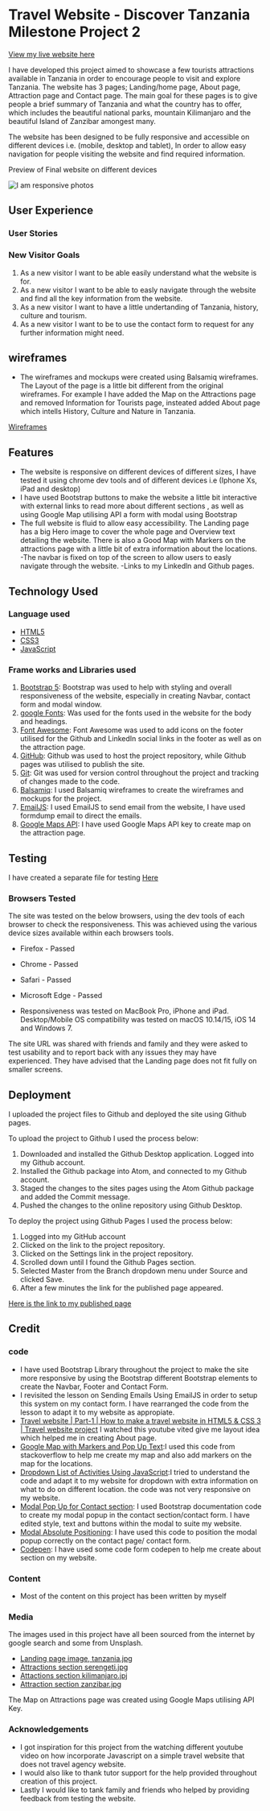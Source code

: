 # Travel Website - Discover Tanzania Milestone Project 2

[View my live website here](https://hkitimana.github.io/MS2-Discover-Tanzania/)

I have developed this project aimed to showcase a few tourists attractions available in Tanzania in order to encourage people to visit and explore Tanzania. 
The website has 3 pages; Landing/home page, About page, Attraction page and Contact page. The main goal for these pages is to give people a brief summary of Tanzania and what
the country has to offer, which includes the beautiful national parks, mountain Kilimanjaro and the beautiful Island of Zanzibar amongest many. 

The website has been designed to be fully responsive and accessible on different devices i.e. (mobile, desktop and tablet), In order to allow easy navigation for people visiting the website 
and find required information. 

Preview of Final website on different devices 

![I am responsive photos](https://github.com/Hkitimana/MS2-Discover-Tanzania/blob/Hkitimana/gitpod-setup/assets/images/website-mockup.png)

## User Experience

### User Stories

### New Visitor Goals

1. As a new visitor I want to be able easily understand what the website is for.
2. As a new visitor I want to be able to easly navigate through the website and find all the key information from the website.
3. As a new visitor I want to have a little undertanding of Tanzania, history, culture and tourism.
4. As a new visitor I want to be to use the contact form to request for any further information  might need. 

## wireframes

- The wireframes and mockups were created using Balsamiq wireframes. The Layout of the page is a little bit different from the 
original wireframes. For example I have added the Map on the Attractions page and removed Information for Tourists page, insteated added About page
which intells History, Culture and Nature in Tanzania.

[Wireframes](https://github.com/Hkitimana/MS2-Discover-Tanzania/blob/Hkitimana/gitpod-setup/assets/images/wireframes.pdf)

## Features

- The website is responsive on different devices of different sizes, I have tested it using chrome dev tools and of different devices i.e (Iphone Xs, iPad and desktop)
- I have used Bootstrap buttons to make the website a little bit interactive with external links to read more about different sections , as well as using Google Map utilising API a form with modal using Bootstrap
- The full website is fluid to allow easy accessibility. The Landing page has a big Hero image to cover the whole page and Overview text detailing the website. There is also a Good Map with Markers on the attractions 
page with a little bit of extra information about the locations. 
-The navbar is fixed on top of the screen to allow users to easly navigate through the website. 
-Links to my Linkedln and Github pages.

## Technology Used

### Language used 

- [HTML5](https://en.wikipedia.org/wiki/HTML5)
- [CSS3](https://en.wikipedia.org/wiki/CSS)
- [JavaScript](https://en.wikipedia.org/wiki/JavaScript)

### Frame works and Libraries used
1. [Bootstrap 5](https://getbootstrap.com/docs/5.0/getting-started/introduction/): 
Bootstrap was used to help with styling and overall responsiveness of the website, especially in creating Navbar, contact form and modal window.
2. [google Fonts](https://fonts.google.com/): 
Was used for the fonts used in the website for the body and headings.
3. [Font Awesome](https://fontawesome.com/): 
Font Awesome was used to add icons on the footer utilised for the Github and LinkedIn social links in the footer as well as on the attraction page.
4. [GitHub](https://github.com/): 
Github was used to host the project repository, while Github pages was utilised to publish the site.
5. [Git](https://git-scm.com/): 
Git was used for version control throughout the project and tracking of changes made to the code.
6. [Balsamiq](https://balsamiq.com/wireframes/): 
I used Balsamiq wireframes to create the wireframes and mockups for the project.
7. [EmailJS](https://www.emailjs.com/): 
I used EmailJS to send email from the website, I have used formdump email to direct the emails.
8. [Google Maps API](https://developers.google.com/maps/documentation/javascript/overview): 
I have used Google Maps API key to create map on the attraction page.

## Testing

I have created a separate file for testing [Here]()

### Browsers Tested

The site was tested on the below browsers, using the dev tools of each browser to check the responsiveness. This was achieved using the various device sizes available within each browsers tools.

- Firefox - Passed
- Chrome - Passed
- Safari - Passed
- Microsoft Edge - Passed

- Responsiveness was tested on MacBook Pro, iPhone and iPad. Desktop/Mobile OS compatibility was tested on macOS 10.14/15, iOS 14 and Windows 7.

The site URL was shared with friends and family and they were asked to test usability and to report back with any issues they may have experienced. They have advised that the Landing page does not fit fully on smaller screens.

## Deployment

I uploaded the project files to Github and deployed the site using Github pages.

To upload the project to Github I used the process below:

1. Downloaded and installed the Github Desktop application. Logged into my Github account.
2. Installed the Github package into Atom, and connected to my Github account.
3. Staged the changes to the sites pages using the Atom Github package and added the Commit message.
4. Pushed the changes to the online repository using Github Desktop.

To deploy the project using Github Pages  I used the process below:

1. Logged into my GitHub account
2. Clicked on the link to the project repository.
3. Clicked on the Settings link in the project repository.
4. Scrolled down until I found the Github Pages section.
5. Selected Master from the Branch dropdown menu under Source and clicked Save.
6. After a few minutes the link for the published page appeared.

[Here is the link to my published page]()

## Credit

### code

- I have used Bootstrap Library throughout the project to make the site more responsive by using the Bootstrap different Bootstrap elements to create
the Navbar, Footer and Contact Form.
- I revisited the lesson on Sending Emails Using EmailJS in order to setup this system on my contact form. I have rearranged the code from the lesson to adapt it to my website as appropiate. 
- [Travel website | Part-1 | How to make a travel website in HTML5 & CSS 3 | Travel website project](https://www.youtube.com/watch?v=K4aa7ruovg0) I watched this youtube vited give me layout idea which helped me in creating About page.
- [Google Map with Markers and Pop Up Text](https://stackoverflow.com/questions/11106671/google-maps-api-multiple-markers-with-infowindows):I used this code from stackoverflow to help me create my map and also add markers on the map for the locations.
- [Dropdown List of Activities Using JavaScript](https://stackoverflow.com/questions/16308779/how-can-i-hide-show-a-div-when-a-button-is-clicked):I tried to understand the code and adapt it to my website for dropdown with extra information on what to do on different location. 
the code was not very responsive on my website. 
- [Modal Pop Up for Contact section](https://getbootstrap.com/docs/4.6/components/modal/): I used  Bootstrap documentation code to create my modal popup in the contact section/contact form. I have edited style, text and buttons within the modal to suite my website.  
- [Modal Absolute Positioning](https://stackoverflow.com/questions/33010497/how-do-i-create-bootstrap-modal-popup): I have used this code to position the modal popup correctly on the contact page/ contact form.
- [Codepen](https://codepen.io/EJW4/pen/bGeMWEW): I have used some code form codepen to help me create about section on my website.

### Content
- Most of the content on this project has been written by myself

### Media
The images used in this project have all been sourced from the internet by google search and some from Unsplash.
- [Landing page image, tanzania.jpg](https://www.google.com/search?q=serengeti&source=lnms&tbm=isch&biw=1440&bih=764#imgrc=qOuIV9b7HVzqGM)
- [Attractions section serengeti.jpg](https://www.google.com/search?q=serengeti&source=lnms&tbm=isch&biw=1440&bih=764#imgrc=F-82sojnc2fb3M)
- [Attactions section kilimanjaro.jpj](https://unsplash.com/photos/DWXR-nAbxCk)
- [Attraction section zanzibar.jpg](https://unsplash.com/photos/Qaygg2blNl8)

The Map on Attractions page was created using Google Maps utilising API Key.

### Acknowledgements

- I got inspiration for this project from the watching different youtube video on how incorporate Javascript on a simple travel website that does not travel agency website.
- I would also like to thank tutor support for the help provided throughout creation of this project.
- Lastly I would like to tank family and friends who helped by providing feedback from testing the website. 




